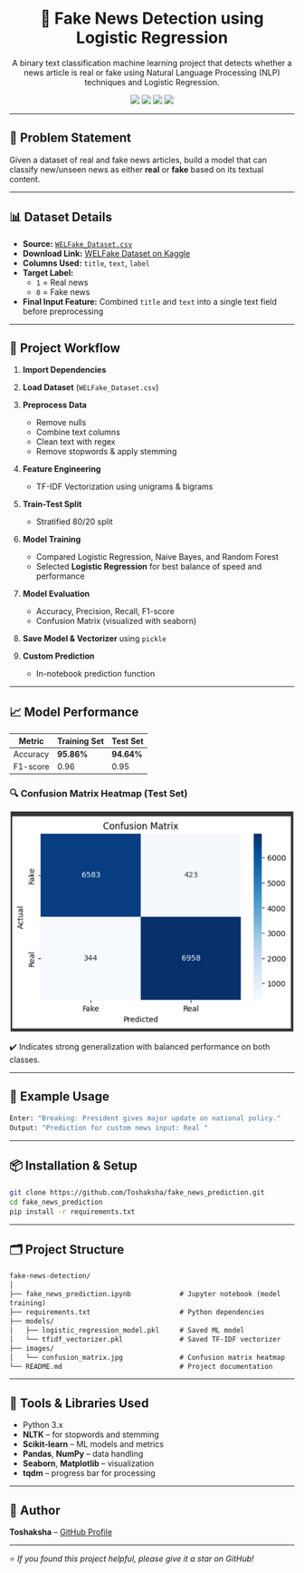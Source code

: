 <h1 align="center">📰 Fake News Detection using Logistic Regression</h1>

<p align="center">
A binary text classification machine learning project that detects whether a news article is real or fake using Natural Language Processing (NLP) techniques and Logistic Regression.
</p>
<p align="center">
  <img src="https://img.shields.io/badge/Python-3.x-blue?logo=python" />
  <img src="https://img.shields.io/badge/Model-Logistic%20Regression-brightgreen" />
  <img src="https://img.shields.io/badge/NLP-TFIDF%20%2B%20Stemming-orange" />
  <img src="https://img.shields.io/badge/License-MIT-green.svg" />
</p>

---

## 🧠 Problem Statement

Given a dataset of real and fake news articles, build a model that can classify new/unseen news as either **real** or **fake** based on its textual content.

---

## 📊 Dataset Details

* **Source:** [`WELFake_Dataset.csv`](https://www.kaggle.com/datasets/mdnurhossen/welfake-dataset)
* **Download Link:** [WELFake Dataset on Kaggle](https://www.kaggle.com/datasets/mdnurhossen/welfake-dataset)
* **Columns Used:** `title`, `text`, `label`
* **Target Label:**
  * `1` = Real news
  * `0` = Fake news
* **Final Input Feature:** Combined `title` and `text` into a single text field before preprocessing

---

## 🚀 Project Workflow

1. **Import Dependencies**
2. **Load Dataset** (`WELFake_Dataset.csv`)
3. **Preprocess Data**

   * Remove nulls
   * Combine text columns
   * Clean text with regex
   * Remove stopwords & apply stemming
4. **Feature Engineering**

   * TF-IDF Vectorization using unigrams & bigrams
5. **Train-Test Split**

   * Stratified 80/20 split
6. **Model Training**

   * Compared Logistic Regression, Naive Bayes, and Random Forest
   * Selected **Logistic Regression** for best balance of speed and performance
7. **Model Evaluation**

   * Accuracy, Precision, Recall, F1-score
   * Confusion Matrix (visualized with seaborn)
8. **Save Model & Vectorizer** using `pickle`
9. **Custom Prediction**

   * In-notebook prediction function

---

## 📈 Model Performance

| Metric   | Training Set | Test Set   |
| -------- | ------------ | ---------- |
| Accuracy | **95.86%**   | **94.64%** |
| F1-score | 0.96         | 0.95       |

### 🔍 Confusion Matrix Heatmap (Test Set)

<p align="center">
  <img src="images/confusion_matrix.jpg" alt="Confusion Matrix" width="500"/>
</p>

✔️ Indicates strong generalization with balanced performance on both classes.

---

## 🧪 Example Usage

```python
Enter: "Breaking: President gives major update on national policy."
Output: "Prediction for custom news input: Real "
```

---

## 📦 Installation & Setup

```bash
git clone https://github.com/Toshaksha/fake_news_prediction.git
cd fake_news_prediction
pip install -r requirements.txt
```

---

## 🗂 Project Structure

```
fake-news-detection/
│
├── fake_news_prediction.ipynb            # Jupyter notebook (model training)
├── requirements.txt                      # Python dependencies
├── models/
│   ├── logistic_regression_model.pkl     # Saved ML model
│   └── tfidf_vectorizer.pkl              # Saved TF-IDF vectorizer
├── images/
│   └── confusion_matrix.jpg              # Confusion matrix heatmap
└── README.md                             # Project documentation
```

---

## 🧰 Tools & Libraries Used

* Python 3.x
* **NLTK** – for stopwords and stemming
* **Scikit-learn** – ML models and metrics
* **Pandas**, **NumPy** – data handling
* **Seaborn**, **Matplotlib** – visualization
* **tqdm** – progress bar for processing

---

## 👤 Author

**Toshaksha** – [GitHub Profile](https://github.com/Toshaksha)

---

⭐ *If you found this project helpful, please give it a star on GitHub!*

